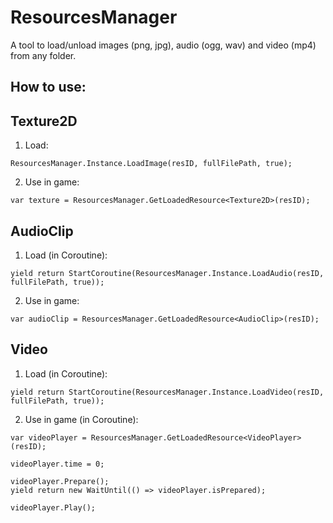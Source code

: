 # ResourcesManager
A tool to load/unload images (png, jpg), audio (ogg, wav) and video (mp4) from any folder.

## How to use:
## Texture2D
1. Load:
```
ResourcesManager.Instance.LoadImage(resID, fullFilePath, true);
```
2. Use in game:
```
var texture = ResourcesManager.GetLoadedResource<Texture2D>(resID);
```
## AudioClip
1. Load (in Coroutine):
```
yield return StartCoroutine(ResourcesManager.Instance.LoadAudio(resID, fullFilePath, true));
```
2. Use in game:
```
var audioClip = ResourcesManager.GetLoadedResource<AudioClip>(resID);
```
## Video
1. Load (in Coroutine):
```
yield return StartCoroutine(ResourcesManager.Instance.LoadVideo(resID, fullFilePath, true));
```
2. Use in game (in Coroutine):
```
var videoPlayer = ResourcesManager.GetLoadedResource<VideoPlayer>(resID);

videoPlayer.time = 0;

videoPlayer.Prepare();
yield return new WaitUntil(() => videoPlayer.isPrepared);

videoPlayer.Play();
```
